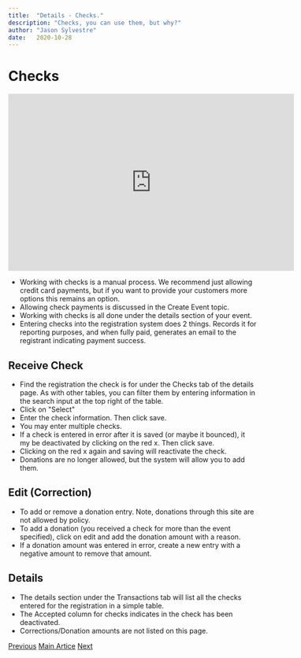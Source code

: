 ```yaml
---
title:  "Details - Checks."
description: "Checks, you can use them, but why?"
author: "Jason Sylvestre"
date:   2020-10-28
---
```


# Checks

<iframe id="kaltura_player" src="https://cdnapisec.kaltura.com/p/1770401/sp/177040100/embedIframeJs/uiconf_id/29032722/partner_id/1770401?iframeembed=true&playerId=kaltura_player&entry_id=1_liedrgvt&flashvars[mediaProtocol]=rtmp&amp;flashvars[streamerType]=rtmp&amp;flashvars[streamerUrl]=rtmp://www.kaltura.com:1935&amp;flashvars[rtmpFlavors]=1&amp;flashvars[localizationCode]=en&amp;flashvars[leadWithHTML5]=true&amp;flashvars[sideBarContainer.plugin]=true&amp;flashvars[sideBarContainer.position]=left&amp;flashvars[sideBarContainer.clickToClose]=true&amp;flashvars[chapters.plugin]=true&amp;flashvars[chapters.layout]=vertical&amp;flashvars[chapters.thumbnailRotator]=false&amp;flashvars[streamSelector.plugin]=true&amp;flashvars[EmbedPlayer.SpinnerTarget]=videoHolder&amp;flashvars[dualScreen.plugin]=true&amp;flashvars[Kaltura.addCrossoriginToIframe]=true&amp;&wid=1_qhmfuqrb" width="580" height="360" allowfullscreen webkitallowfullscreen mozAllowFullScreen allow="autoplay *; fullscreen *; encrypted-media *" sandbox="allow-forms allow-same-origin allow-scripts allow-top-navigation allow-pointer-lock allow-popups allow-modals allow-orientation-lock allow-popups-to-escape-sandbox allow-presentation allow-top-navigation-by-user-activation" frameborder="0" title="Kaltura Player"></iframe>

* Working with checks is a manual process. We recommend just allowing credit card payments, but if you want to provide your customers more options this remains an option.
* Allowing check payments is discussed in the Create Event topic.
* Working with checks is all done under the details section of your event.
* Entering checks into the registration system does 2 things. Records it for reporting purposes, and when fully paid, generates an email to the registrant indicating payment success. 

## Receive Check

* Find the registration the check is for under the Checks tab of the details page. As with other tables, you can filter them by entering information in the search input at the top right of the table.
* Click on "Select"
* Enter the check information. Then click save.
* You may enter multiple checks.
* If a check is entered in error after it is saved (or maybe it bounced), it my be deactivated by clicking on the red x. Then click save.
* Clicking on the red x again and saving will reactivate the check.
* Donations are no longer allowed, but the system will allow you to add them.

## Edit (Correction)

* To add or remove a donation entry. Note, donations through this site are not allowed by policy.
* To add a donation (you received a check for more than the event specified), click on edit and add the donation amount with a reason.
* If a donation amount was entered in error, create a new entry with a negative amount to remove that amount.

## Details

* The details section under the Transactions tab will list all the checks entered for the registration in a simple table.
* The Accepted column for checks indicates in the check has been deactivated.
* Corrections/Donation amounts are not listed on this page.


<p><a href="/documentation/registration/details-transactions" class="registration-tag"><i class="fas fa-arrow-left"></i> Previous</a> <a href="/documentation/registration/getting-started" class="registration-tag">Main Artice</a> <a href="/documentation/registration/details-reports" class="registration-tag">Next <i class="fas fa-arrow-right"></i></a></p>